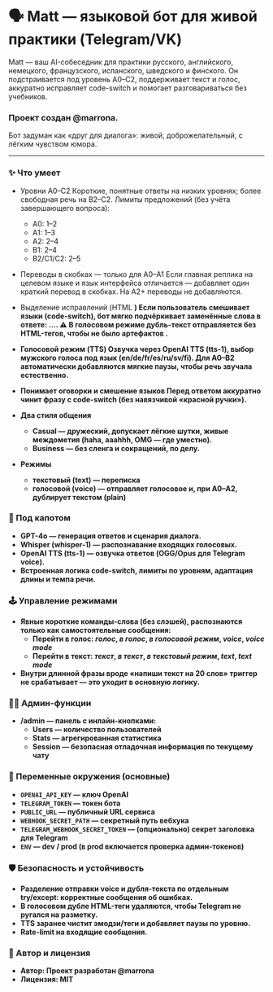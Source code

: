# 🗣️ Matt — языковой бот для живой практики (Telegram/VK)

Matt — ваш AI-собеседник для практики русского, английского, немецкого, французского, испанского, шведского и финского.
Он подстраивается под уровень A0–C2, поддерживает текст и голос, аккуратно исправляет code-switch и помогает разговариваться без учебников.

### Проект создан @marrona. 
Бот задуман как «друг для диалога»: живой, доброжелательный, с лёгким чувством юмора.

---

### ✨ Что умеет

- Уровни A0–C2
Короткие, понятные ответы на низких уровнях; более свободная речь на B2–C2.
Лимиты предложений (без учёта завершающего вопроса):
  - A0: 1–2
  - A1: 1–3
  - A2: 2–4
  - B1: 2–4
  - B2/C1/C2: 2–5

- Переводы в скобках — только для A0–A1
Если главная реплика на целевом языке и язык интерфейса отличается — добавляет один краткий перевод в скобках.
На A2+ переводы не добавляются.

- Выделение исправлений (HTML <b>)
Если пользователь смешивает языки (code-switch), бот мягко подчёркивает заменённые слова в ответе: <b>…</b>.
⚠️ В голосовом режиме дубль-текст отправляется без HTML-тегов, чтобы не было артефактов <b>.

- Голосовой режим (TTS)
Озвучка через OpenAI TTS (tts-1), выбор мужского голоса под язык (en/de/fr/es/ru/sv/fi).
Для A0–B2 автоматически добавляются мягкие паузы, чтобы речь звучала естественно.

- Понимает оговорки и смешение языков
Перед ответом аккуратно чинит фразу с code-switch (без навязчивой «красной ручки»).

- Два стиля общения
  - Casual — дружеский, допускает лёгкие шутки, живые междометия (haha, aaahhh, OMG — где уместно).
  - Business — без сленга и сокращений, по делу.

- Режимы
  - текстовый (text) — переписка
  - голосовой (voice) — отправляет голосовое и, при A0–A2, дублирует текстом (plain)

### 🧠 Под капотом
- GPT-4o — генерация ответов и сценария диалога.
- Whisper (whisper-1) — распознавание входящих голосовых.
- OpenAI TTS (tts-1) — озвучка ответов (OGG/Opus для Telegram voice).
- Встроенная логика code-switch, лимиты по уровням, адаптация длины и темпа речи.

### 🕹️ Управление режимами
- Явные короткие команды-слова (без слэшей), распознаются только как самостоятельные сообщения:
  - Перейти в голос: *голос*, *в голос*, *в голосовой режим*, *voice*, *voice mode*
  - Перейти в текст: *текст*, *в текст*, *в текстовый режим*, *text*, *text mode*
- Внутри длинной фразы вроде «напиши текст на 20 слов» триггер не срабатывает — это уходит в основную логику.

### 👩‍💻 Админ-функции
- /admin — панель с инлайн-кнопками:
  - Users — количество пользователей
  - Stats — агрегированная статистика
  - Session — безопасная отладочная информация по текущему чату

### 🔧 Переменные окружения (основные)
- `OPENAI_API_KEY` — ключ OpenAI
- `TELEGRAM_TOKEN` — токен бота
- `PUBLIC_URL` — публичный URL сервиса
- `WEBHOOK_SECRET_PATH` — секретный путь вебхука
- `TELEGRAM_WEBHOOK_SECRET_TOKEN` — (опционально) секрет заголовка для Telegram
- `ENV` — dev / prod (в prod включается проверка админ-токенов)

### 🛡️ Безопасность и устойчивость
- Разделение отправки voice и дубля-текста по отдельным try/except: корректные сообщения об ошибках.
- В голосовом дубле HTML-теги удаляются, чтобы Telegram не ругался на разметку.
- TTS заранее чистит эмодзи/теги и добавляет паузы по уровню.
- Rate-limit на входящие сообщения.


### 🧾 Автор и лицензия
* Автор: Проект разработан @marrona
* Лицензия: MIT 
